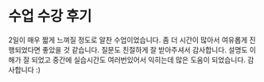 # 수업 수강 후기

2일이 매우 짧게 느껴질 정도로 알찬 수업이었습니다. 좀 더 시간이 많아서 여유롭게 진행되었다면 좋았을 것 같습니다. 질문도 친절하게 잘 받아주셔서 감사합니다. 설명도 이해가 잘 되었고 중간에 실습시간도 여러번있어서 익히는데 많은 도움이 되었습니다. 감사합니다 :)